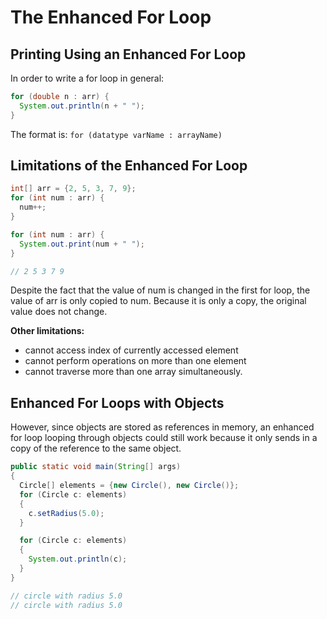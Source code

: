 # The Enhanced For Loop

## Printing Using an Enhanced For Loop

In order to write a for loop in general:

``` java
for (double n : arr) {
  System.out.println(n + " ");
}
```

The format is: `for (datatype varName : arrayName)`
## Limitations of the Enhanced For Loop

``` java
int[] arr = {2, 5, 3, 7, 9};
for (int num : arr) {
  num++;
}

for (int num : arr) {
  System.out.print(num + " ");
}

// 2 5 3 7 9
```

Despite the fact that the value of num is changed in the first for loop, the value of arr is only copied to num. Because it is only a copy, the original value does not change. 

**Other limitations:** 
- cannot access index of currently accessed element
- cannot perform operations on more than one element
- cannot traverse more than one array simultaneously. 

## Enhanced For Loops with Objects

However, since objects are stored as references in memory, an enhanced for loop looping through objects could still work because it only sends in a copy of the reference to the same object.

``` java
public static void main(String[] args)
{
  Circle[] elements = {new Circle(), new Circle()};   
  for (Circle c: elements) 
  {
    c.setRadius(5.0);
  }   

  for (Circle c: elements) 
  {           
    System.out.println(c); 
  }
}

// circle with radius 5.0
// circle with radius 5.0
```

